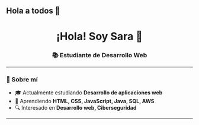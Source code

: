 ## Hola a todos 👋
<h1 align="center">¡Hola! Soy Sara 👋</h1>
<h3 align="center">📚 Estudiante de Desarrollo Web </h3>

---

### 🌟 Sobre mí  
- 🎓 Actualmente estudiando **Desarrollo de aplicaciones web**  
- 🌱 Aprendiendo **HTML, CSS, JavaScript, Java, SQL, AWS**  
- 🔍 Interesado en **Desarrollo web, Ciberseguridad**  
---

